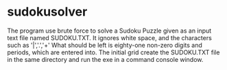 # sudokusolver
The program use brute force to solve a Sudoku Puzzle given as an input text file named SUDOKU.TXT. It ignores white space, and the characters such as '|','.','+' What should be left is eighty-one non-zero digits and periods, which are entered into. The initial grid create the SUDOKU.TXT file in the same directory and run the exe in a command console window.
